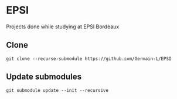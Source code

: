 # EPSI
Projects done while studying at EPSI Bordeaux

## Clone
```
git clone --recurse-submodule https://github.com/Germain-L/EPSI
```

## Update submodules
```
git submodule update --init --recursive
```
